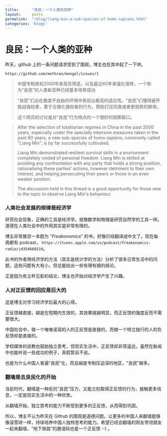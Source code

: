 ```yaml
---
title:      "良民：一个人类的亚种"
layout:     posts
permalink:  "/blog/liang-min-a-sub-species-of-homo-sapiens.html"
categories: 'blogs'
---
```



# 良民：一个人类的亚种

昨天，github 上的一条问题请求受到了围观，博主也在其中起了一下哄。

```
https://github.com/mothran/mongol/issues/1
```


> 中国专制政权2000年来高压筛选，以及最近60年来强化培育，一个称为“良民”的人类新亚种已经基本培育成功
>
> “良民”们出在极度不自由的环境中表现出极高的适应性。“良民”们懂得避开挑战强权者，善于合理化强权者的行为，帮助打压同类或者更弱势的群体。
>
>    这个网页的讨论是对“良民”行为特点的一个很好的观察窗口。


> After the selection of totalitarian regimes in China in the past 2000 years, especially under the specially intensive measures taken in the past 60 years, a new sub-species of homo sapiens, commonly called "Liang Min", is by far successfully cultivated.
>
> Liang Min demonstrated resilient survival skills in a environment completely voided of personal freedom. Liang Min is skilled at avoiding any confrontation with any party that holds a strong position, rationalising these parties' actions, however detriment to their own interest, and helping persecuting their peers or those in an even weaker position.
>
> The discussion held in this thread is a good opportunity for those new to the topic to observe Liang Min's behaviour.


### 人类社会发展的规律是经济学


研究社会现象，正确的工具是经济学。就像数学和物理是研究自然学的工具一样。道德在人类社会中的作用其实是非常有限的。

博主非常推崇一本题为 "_Freakonomics_" 的书，好像已经翻译成中文了。现在每周都有 podcast， `https://itunes.apple.com/us/podcast/freakonomics-radio/id354668519`。

此书的作者用经济学的方法（其实是统计学的方法）分析了很多日常生活中的问题，这些问题有大有小，但总能给出一些有理有据的结论。

正是因为有立杆见影的结论，博主也开始对经济学产生了兴趣。

### 人对正反馈的回应是巨大的

这是博主对学习经济学后最大的心得。

正反馈越直接，越是在短期内生效的，其效果就越明显，而正反馈的强度反而不需要很大。

中国社会中，做一个唯唯诺诺的人的正反馈是直接的，而做一个特立独行的人的负反馈却是直接的。

学校媒体的说教也鼓励独立思考，但现实生活中，正反馈却非常遥远，虽然在新闻中也能听说一些成功的例子，真假暂且不说。

也是为什么中国人普遍“良民”化，而且越是专制压迫深的地区，“良民”越多。

### 翻墙是去良民化的开始

当前时代，翻墙是一种反抗“良民”压力，又能立刻取得正反馈的行为，接触更多信息，一定是现实生活中的一种优势。

从翻墙开始，独立思考的能力不断受到更多的正反馈，从而得到巩固。

所以，博主不认为昨天在 Github 的围观是道德问题。让更多的中国人来翻墙能够像滚雪球一样，持续培养中国人独特思考的能力。希望已经会翻墙的网友带领朋友一起来翻墙，“地下铁路”的邀请码也是一个正反馈 :-) 。


